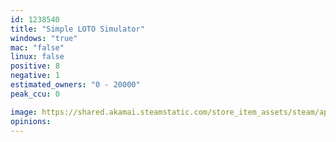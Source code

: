 ```yaml
---
id: 1238540
title: "Simple LOTO Simulator"
windows: "true"
mac: "false"
linux: false
positive: 8
negative: 1
estimated_owners: "0 - 20000"
peak_ccu: 0

image: https://shared.akamai.steamstatic.com/store_item_assets/steam/apps/1238540/header.jpg?t=1620078443
opinions:
---
```

